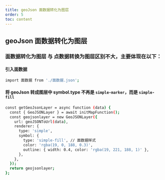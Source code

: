 ```yaml
---
title: geoJson 面数据转化为图层
order: 5
toc: content
---
```


<!--
- @Descripttion:
- @Date: 2022-05-25 19:55:22
 * @LastEditTime: 2022-06-14 10:03:24
  -->

## geoJson 面数据转化为图层

### 面数据转化为图层 与 点数据转换为图层区别不大，主要体现在以下：

#### 引入面数据

```bash
import 面数据 from './面数据.json';
```

#### 将 geoJson 转成图层中 symbol.type 不再是 `simple-marker`，而是 `simple-fill`

```bash
const getGeoJsonLayer = async function (data) {
  const { GeoJSONLayer } = await initMapFunction();
  const geojsonlayer = new GeoJSONLayer({
    url: geoJSONToUrl(data),
    renderer: {
      type: 'simple',
      symbol: {
        type: 'simple-fill', // 面数据样式
        color: 'rgba(19, 0, 188, 0.3)',
        outline: { width: 0.4, color: 'rgba(19, 221, 188, 1)' },
      },
    },
  });
  return geojsonlayer;
};
```

<code src="@/components/frontend/visualization/ArcgisForJS/geojsonToPolygon/index.jsx" compact="true" desc="移动或缩放地图展示地图信息"></code>
